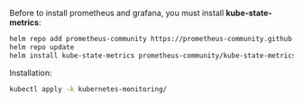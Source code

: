 Before to install prometheus and grafana, you must install **kube-state-metrics**:

```sh
helm repo add prometheus-community https://prometheus-community.github.io/helm-charts
helm repo update
helm install kube-state-metrics prometheus-community/kube-state-metrics --namespace kube-system
```

Installation:

```sh
kubectl apply -k kubernetes-monitoring/
```